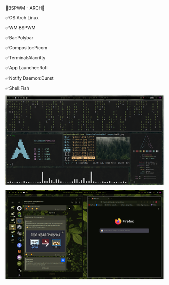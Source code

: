 🌿BSPWM - ARCH🌿

  ✅OS:Arch Linux
  
  ✅WM:BSPWM
  
  ✅Bar:Polybar
  
  ✅Compositor:Picom
  
  ✅Terminal:Alacritty
  
  ✅App Launcher:Rofi
  
  ✅Notify Daemon:Dunst
  
  ✅Shell:Fish

<p align="center">
 <img width="900px" src="bspwm-rice.png" alt="qr"/>
</p>

<p align="center">
 <img width="900px" src="bspwm-rice2.png" alt="qr"/>
</p>